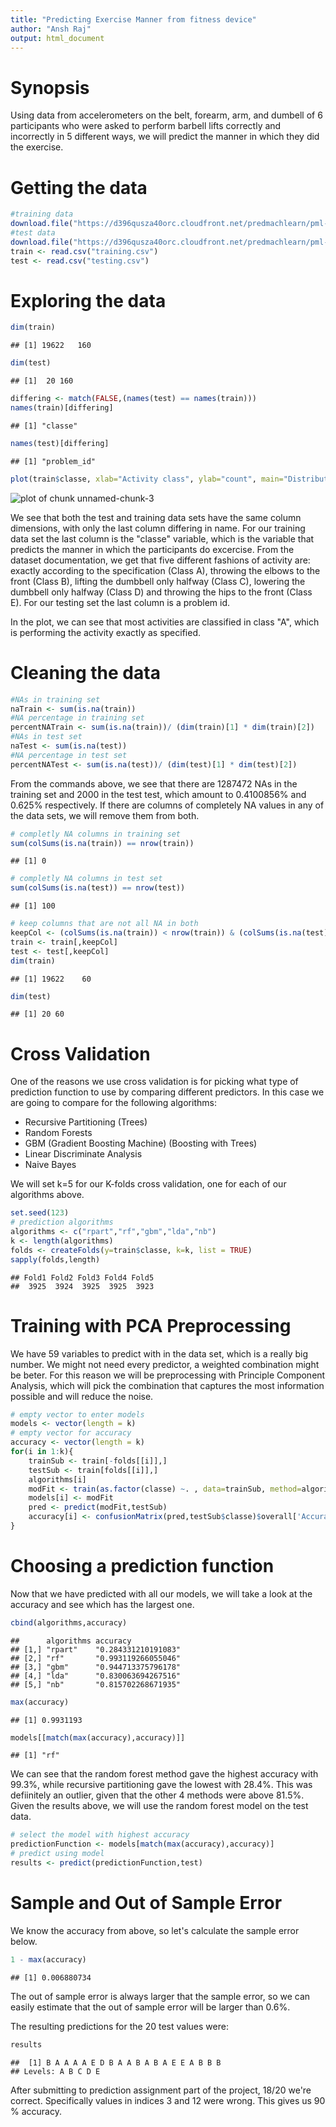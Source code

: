 ```yaml
---
title: "Predicting Exercise Manner from fitness device"
author: "Ansh Raj"
output: html_document
---
```


# Synopsis
Using data from accelerometers on the belt, forearm, arm, and dumbell of 6 participants who were asked to perform barbell lifts correctly and incorrectly in 5 different ways, we will predict the manner in which they did the exercise.



# Getting the data

```r
#training data
download.file("https://d396qusza40orc.cloudfront.net/predmachlearn/pml-training.csv", "training.csv", method = "curl")
#test data
download.file("https://d396qusza40orc.cloudfront.net/predmachlearn/pml-testing.csv", "testing.csv", method = "curl")
train <- read.csv("training.csv")
test <- read.csv("testing.csv")
```

# Exploring the data

```r
dim(train)
```

```
## [1] 19622   160
```

```r
dim(test)
```

```
## [1]  20 160
```

```r
differing <- match(FALSE,(names(test) == names(train)))
names(train)[differing]
```

```
## [1] "classe"
```

```r
names(test)[differing]
```

```
## [1] "problem_id"
```

```r
plot(train$classe, xlab="Activity class", ylab="count", main="Distribution of Exercise Method", col=c("blue","red","yellow","green","pink"))
```

![plot of chunk unnamed-chunk-3](figure/unnamed-chunk-3-1.png) 

We see that both the test and training data sets have the same column dimensions, with only the last column differing in name. For our training data set the last column is the "classe" variable, which is the variable that predicts the manner in which the participants do excercise. From the dataset documentation, we get that five different fashions of activity are: exactly according to the specification (Class A), throwing the elbows to the front (Class B), lifting the dumbbell only halfway (Class C), lowering the dumbbell only halfway (Class D) and throwing the hips to the front (Class E). For our testing set the last column is a problem id.

In the plot, we can see that most activities are classified in class "A", which is performing the activity exactly as specified. 

# Cleaning the data

```r
#NAs in training set
naTrain <- sum(is.na(train))
#NA percentage in training set
percentNATrain <- sum(is.na(train))/ (dim(train)[1] * dim(train)[2])
#NAs in test set
naTest <- sum(is.na(test))
#NA percentage in test set
percentNATest <- sum(is.na(test))/ (dim(test)[1] * dim(test)[2])
```

From the commands above, we see that there are 1287472 NAs in the training set and 2000 in the test test, which amount to 0.4100856% and 0.625% respectively. If there are columns of completely NA values in any of the data sets, we will remove them from both.


```r
# completly NA columns in training set
sum(colSums(is.na(train)) == nrow(train))
```

```
## [1] 0
```

```r
# completly NA columns in test set
sum(colSums(is.na(test)) == nrow(test))
```

```
## [1] 100
```

```r
# keep columns that are not all NA in both
keepCol <- (colSums(is.na(train)) < nrow(train)) & (colSums(is.na(test)) < nrow(test))
train <- train[,keepCol]
test <- test[,keepCol]
dim(train)
```

```
## [1] 19622    60
```

```r
dim(test)
```

```
## [1] 20 60
```

# Cross Validation
One of the reasons we use cross validation is for picking what type of prediction function to use by comparing different predictors. In this case we are going to compare for the following algorithms:
* Recursive Partitioning (Trees)
* Random Forests
* GBM (Gradient Boosting Machine) (Boosting with Trees)
* Linear Discriminate Analysis
* Naive Bayes

We will set k=5 for our K-folds cross validation, one for each of our algorithms above.

```r
set.seed(123)
# prediction algorithms
algorithms <- c("rpart","rf","gbm","lda","nb")
k <- length(algorithms)
folds <- createFolds(y=train$classe, k=k, list = TRUE)
sapply(folds,length)
```

```
## Fold1 Fold2 Fold3 Fold4 Fold5 
##  3925  3924  3925  3925  3923
```

# Training with PCA Preprocessing
We have 59 variables to predict with in the data set, which is a really big number. We might not need every predictor, a weighted combination might be beter. For this reason we will be preprocessing with Principle Component Analysis, which will pick the combination that captures the most information possible and will reduce the noise.

```r
# empty vector to enter models
models <- vector(length = k)
# empty vector for accuracy
accuracy <- vector(length = k)
for(i in 1:k){
    trainSub <- train[-folds[[i]],]
    testSub <- train[folds[[i]],]
    algorithms[i]
    modFit <- train(as.factor(classe) ~. , data=trainSub, method=algorithms[i], preProcess = "pca", na.action = na.omit)
    models[i] <- modFit
    pred <- predict(modFit,testSub)
    accuracy[i] <- confusionMatrix(pred,testSub$classe)$overall['Accuracy']
}
```

# Choosing a prediction function
Now that we have predicted with all our models, we will take a look at the accuracy and see which has the largest one. 

```r
cbind(algorithms,accuracy)
```

```
##      algorithms accuracy           
## [1,] "rpart"    "0.284331210191083"
## [2,] "rf"       "0.993119266055046"
## [3,] "gbm"      "0.944713375796178"
## [4,] "lda"      "0.830063694267516"
## [5,] "nb"       "0.815702268671935"
```

```r
max(accuracy)
```

```
## [1] 0.9931193
```

```r
models[[match(max(accuracy),accuracy)]]
```

```
## [1] "rf"
```
We can see that the random forest method gave the highest accuracy with 99.3%, while recursive partitioning gave the lowest with 28.4%. This was defiinitely an outlier, given that the other 4 methods were above 81.5%. Given the results above, we will use the random forest model on the test data.




```r
# select the model with highest accuracy
predictionFunction <- models[match(max(accuracy),accuracy)]
# predict using model
results <- predict(predictionFunction,test)
```

# Sample and Out of Sample Error
We know the accuracy from above, so let's calculate the sample error below.

```r
1 - max(accuracy)
```

```
## [1] 0.006880734
```

The out of sample error is always larger that the sample error, so we can easily estimate that the out of sample error will be larger than 0.6%.

The resulting predictions for the 20 test values were:


```r
results
```

```
##  [1] B A A A A E D B A A B A B A E E A B B B
## Levels: A B C D E
```

After submitting to prediction assignment part of the project, 18/20 we're correct. Specifically values in indices 3 and 12 were wrong. This gives us 90 % accuracy.
